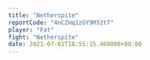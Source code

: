 ```yaml
---
title: "Netherspite"
reportCode: "4nCZHq1zGY9M32tT"
player: "Fat"
fight: "Netherspite"
date: 2021-07-01T18:55:15.468000+00:00
---
```

